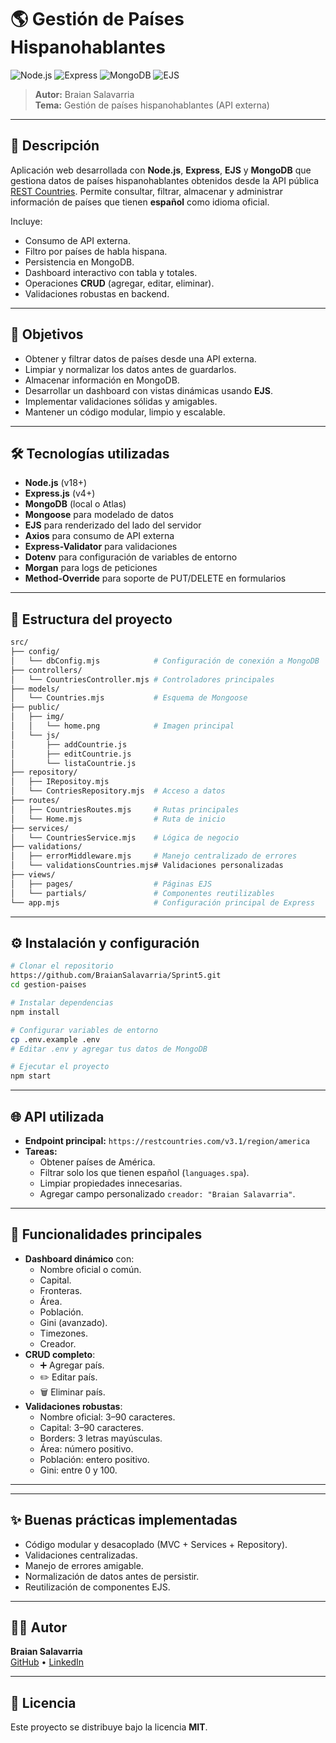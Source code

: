 # 🌎 Gestión de Países Hispanohablantes

![Node.js](https://img.shields.io/badge/Node.js-18.x-green?style=for-the-badge&logo=node.js)
![Express](https://img.shields.io/badge/Express.js-4.x-blue?style=for-the-badge&logo=express)
![MongoDB](https://img.shields.io/badge/MongoDB-6.x-darkgreen?style=for-the-badge&logo=mongodb)
![EJS](https://img.shields.io/badge/EJS-Templates-yellow?style=for-the-badge&logo=ejs)

> **Autor:** Braian Salavarria  
> **Tema:** Gestión de países hispanohablantes (API externa)  


---

## 📌 Descripción
Aplicación web desarrollada con **Node.js**, **Express**, **EJS** y **MongoDB** que gestiona datos de países hispanohablantes obtenidos desde la API pública [REST Countries](https://restcountries.com/). Permite consultar, filtrar, almacenar y administrar información de países que tienen **español** como idioma oficial.

Incluye:
- Consumo de API externa.
- Filtro por países de habla hispana.
- Persistencia en MongoDB.
- Dashboard interactivo con tabla y totales.
- Operaciones **CRUD** (agregar, editar, eliminar).
- Validaciones robustas en backend.

---

## 🎯 Objetivos
- Obtener y filtrar datos de países desde una API externa.
- Limpiar y normalizar los datos antes de guardarlos.
- Almacenar información en MongoDB.
- Desarrollar un dashboard con vistas dinámicas usando **EJS**.
- Implementar validaciones sólidas y amigables.
- Mantener un código modular, limpio y escalable.

---

## 🛠️ Tecnologías utilizadas
- **Node.js** (v18+)
- **Express.js** (v4+)
- **MongoDB** (local o Atlas)
- **Mongoose** para modelado de datos
- **EJS** para renderizado del lado del servidor
- **Axios** para consumo de API externa
- **Express-Validator** para validaciones
- **Dotenv** para configuración de variables de entorno
- **Morgan** para logs de peticiones
- **Method-Override** para soporte de PUT/DELETE en formularios

---

## 📂 Estructura del proyecto
```bash
src/
├── config/
│   └── dbConfig.mjs            # Configuración de conexión a MongoDB
├── controllers/
│   └── CountriesController.mjs # Controladores principales
├── models/
│   └── Countries.mjs           # Esquema de Mongoose
├── public/
│   ├── img/
│   │   └── home.png            # Imagen principal
│   └── js/
│       ├── addCountrie.js
│       ├── editCountrie.js
│       └── listaCountrie.js
├── repository/
│   ├── IRepositoy.mjs
│   └── ContriesRepository.mjs  # Acceso a datos
├── routes/
│   ├── CountriesRoutes.mjs     # Rutas principales
│   └── Home.mjs                # Ruta de inicio
├── services/
│   └── CountriesService.mjs    # Lógica de negocio
├── validations/
│   ├── errorMiddleware.mjs     # Manejo centralizado de errores
│   └── validationsCountries.mjs# Validaciones personalizadas
├── views/
│   ├── pages/                  # Páginas EJS
│   └── partials/               # Componentes reutilizables
└── app.mjs                     # Configuración principal de Express
```

---

## ⚙️ Instalación y configuración
```bash
# Clonar el repositorio
https://github.com/BraianSalavarria/Sprint5.git
cd gestion-paises

# Instalar dependencias
npm install

# Configurar variables de entorno
cp .env.example .env
# Editar .env y agregar tus datos de MongoDB

# Ejecutar el proyecto
npm start
```

---

## 🌐 API utilizada
- **Endpoint principal:** `https://restcountries.com/v3.1/region/america`
- **Tareas:**
  - Obtener países de América.
  - Filtrar solo los que tienen español (`languages.spa`).
  - Limpiar propiedades innecesarias.
  - Agregar campo personalizado `creador: "Braian Salavarria"`.

---

## 🧩 Funcionalidades principales
- **Dashboard dinámico** con:
  - Nombre oficial o común.
  - Capital.
  - Fronteras.
  - Área.
  - Población.
  - Gini (avanzado).
  - Timezones.
  - Creador.
- **CRUD completo**:
  - ➕ Agregar país.
  - ✏️ Editar país.
  - 🗑️ Eliminar país.
- **Validaciones robustas**:
  - Nombre oficial: 3–90 caracteres.
  - Capital: 3–90 caracteres.
  - Borders: 3 letras mayúsculas.
  - Área: número positivo.
  - Población: entero positivo.
  - Gini: entre 0 y 100.

---

---

## ✨ Buenas prácticas implementadas
- Código modular y desacoplado (MVC + Services + Repository).
- Validaciones centralizadas.
- Manejo de errores amigable.
- Normalización de datos antes de persistir.
- Reutilización de componentes EJS.

---

## 👨‍💻 Autor
**Braian Salavarria**  
[GitHub](https://github.com/BraianSalavarria) • [LinkedIn](https://www.linkedin.com/in/braian-salavarria-688aaa251/)

---

## 📄 Licencia
Este proyecto se distribuye bajo la licencia **MIT**.
